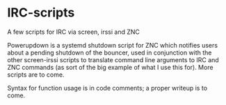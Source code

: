 # IRC-scripts
A few scripts for IRC via screen, irssi and ZNC

Powerupdown is a systemd shutdown script for ZNC which notifies users about a pending shutdown of the bouncer, used in conjunction with the other screen-irssi scripts to translate command line arguments to IRC and ZNC commands (as sort of the big example of what I use this for).  More scripts are to come.

Syntax for function usage is in code comments; a proper writeup is to come.
